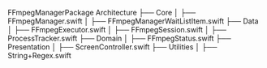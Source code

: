 FFmpegManagerPackage Architecture 
├── Core
│   ├── FFmpegManager.swift
│   ├── FFmpegManagerWaitListItem.swift
├── Data
│   ├── FFmpegExecutor.swift
│   ├── FFmpegSession.swift
│   ├── ProcessTracker.swift
├── Domain
│   ├── FFmpegStatus.swift
├── Presentation
│   ├── ScreenController.swift
├── Utilities
│   ├── String+Regex.swift
